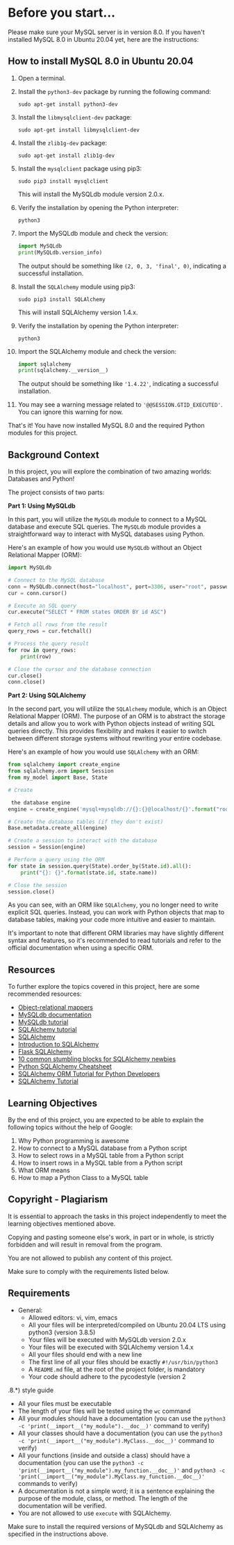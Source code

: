 # Before you start...
Please make sure your MySQL server is in version 8.0. If you haven't installed MySQL 8.0 in Ubuntu 20.04 yet, here are the instructions:

## How to install MySQL 8.0 in Ubuntu 20.04

1. Open a terminal.

2. Install the `python3-dev` package by running the following command:
   ```
   sudo apt-get install python3-dev
   ```

3. Install the `libmysqlclient-dev` package:
   ```
   sudo apt-get install libmysqlclient-dev
   ```

4. Install the `zlib1g-dev` package:
   ```
   sudo apt-get install zlib1g-dev
   ```

5. Install the `mysqlclient` package using pip3:
   ```
   sudo pip3 install mysqlclient
   ```

   This will install the MySQLdb module version 2.0.x.

6. Verify the installation by opening the Python interpreter:
   ```
   python3
   ```

7. Import the MySQLdb module and check the version:
   ```python
   import MySQLdb
   print(MySQLdb.version_info)
   ```

   The output should be something like `(2, 0, 3, 'final', 0)`, indicating a successful installation.

8. Install the `SQLAlchemy` module using pip3:
   ```
   sudo pip3 install SQLAlchemy
   ```

   This will install SQLAlchemy version 1.4.x.

9. Verify the installation by opening the Python interpreter:
   ```
   python3
   ```

10. Import the SQLAlchemy module and check the version:
    ```python
    import sqlalchemy
    print(sqlalchemy.__version__)
    ```

    The output should be something like `'1.4.22'`, indicating a successful installation.

11. You may see a warning message related to `'@@SESSION.GTID_EXECUTED'`. You can ignore this warning for now.

That's it! You have now installed MySQL 8.0 and the required Python modules for this project.

## Background Context

In this project, you will explore the combination of two amazing worlds: Databases and Python!

The project consists of two parts:

**Part 1: Using MySQLdb**

In this part, you will utilize the `MySQLdb` module to connect to a MySQL database and execute SQL queries. The `MySQLdb` module provides a straightforward way to interact with MySQL databases using Python.

Here's an example of how you would use `MySQLdb` without an Object Relational Mapper (ORM):

```python
import MySQLdb

# Connect to the MySQL database
conn = MySQLdb.connect(host="localhost", port=3306, user="root", passwd="root", db="my_db", charset="utf8")
cur = conn.cursor()

# Execute an SQL query
cur.execute("SELECT * FROM states ORDER BY id ASC")

# Fetch all rows from the result
query_rows = cur.fetchall()

# Process the query result
for row in query_rows:
    print(row)

# Close the cursor and the database connection
cur.close()
conn.close()
```

**Part 2: Using SQLAlchemy**

In the second part, you will utilize the `SQLAlchemy` module, which is an Object Relational Mapper (ORM). The purpose of an ORM is to abstract the storage details and allow you to work with Python objects instead of writing SQL queries directly. This provides flexibility and makes it easier to switch between different storage systems without rewriting your entire codebase.

Here's an example of how you would use `SQLAlchemy` with an ORM:

```python
from sqlalchemy import create_engine
from sqlalchemy.orm import Session
from my_model import Base, State

# Create

 the database engine
engine = create_engine('mysql+mysqldb://{}:{}@localhost/{}'.format("root", "root", "my_db"), pool_pre_ping=True)

# Create the database tables (if they don't exist)
Base.metadata.create_all(engine)

# Create a session to interact with the database
session = Session(engine)

# Perform a query using the ORM
for state in session.query(State).order_by(State.id).all():
    print("{}: {}".format(state.id, state.name))

# Close the session
session.close()
```

As you can see, with an ORM like `SQLAlchemy`, you no longer need to write explicit SQL queries. Instead, you can work with Python objects that map to database tables, making your code more intuitive and easier to maintain.

It's important to note that different ORM libraries may have slightly different syntax and features, so it's recommended to read tutorials and refer to the official documentation when using a specific ORM.

## Resources

To further explore the topics covered in this project, here are some recommended resources:

- [Object-relational mappers](https://en.wikipedia.org/wiki/Object-relational_mapping)
- [MySQLdb documentation](https://mysqlclient.readthedocs.io/)
- [MySQLdb tutorial](https://mysqlclient.readthedocs.io/user_guide.html)
- [SQLAlchemy tutorial](https://docs.sqlalchemy.org/en/14/orm/tutorial.html)
- [SQLAlchemy](https://www.sqlalchemy.org/)
- [Introduction to SQLAlchemy](https://www.datacamp.com/community/tutorials/introduction-to-sqlalchemy-in-python)
- [Flask SQLAlchemy](https://flask-sqlalchemy.palletsprojects.com/)
- [10 common stumbling blocks for SQLAlchemy newbies](https://alextechrants.blogspot.com/2013/03/10-common-stumbling-blocks-for.html)
- [Python SQLAlchemy Cheatsheet](https://www.pythonsheets.com/notes/python-sqlalchemy.html)
- [SQLAlchemy ORM Tutorial for Python Developers](https://auth0.com/blog/sqlalchemy-orm-tutorial-for-python-developers/)
- [SQLAlchemy Tutorial](https://leportella.com/sqlalchemy-tutorial.html)

## Learning Objectives

By the end of this project, you are expected to be able to explain the following topics without the help of Google:

1. Why Python programming is awesome
2. How to connect to a MySQL database from a Python script
3. How to select rows in a MySQL table from a Python script
4. How to insert rows in a MySQL table from a Python script
5. What ORM means
6. How to map a Python Class to a MySQL table

## Copyright - Plagiarism

It is essential to approach the tasks in this project independently to meet the learning objectives mentioned above.

Copying and pasting someone else's work, in part or in whole, is strictly forbidden and will result in removal from the program.

You are not allowed to publish any content of this project.

Make sure to comply with the requirements listed below.

## Requirements

- General:
  - Allowed editors: vi, vim, emacs
  - All your files will be interpreted/compiled on Ubuntu 20.04 LTS using python3 (version 3.8.5)
  - Your files will be executed with MySQLdb version 2.0.x
  - Your files will be executed with SQLAlchemy version 1.4.x
  - All your files should end with a new line
  - The first line of all your files should be exactly `#!/usr/bin/python3`
  - A `README.md` file, at the root of the project folder, is mandatory
  - Your code should adhere to the pycodestyle (version 2

.8.\*) style guide
  - All your files must be executable
  - The length of your files will be tested using the `wc` command
  - All your modules should have a documentation (you can use the `python3 -c 'print(__import__("my_module").__doc__)'` command to verify)
  - All your classes should have a documentation (you can use the `python3 -c 'print(__import__("my_module").MyClass.__doc__)'` command to verify)
  - All your functions (inside and outside a class) should have a documentation (you can use the `python3 -c 'print(__import__("my_module").my_function.__doc__)'` and `python3 -c 'print(__import__("my_module").MyClass.my_function.__doc__)'` commands to verify)
  - A documentation is not a simple word; it is a sentence explaining the purpose of the module, class, or method. The length of the documentation will be verified.
  - You are not allowed to use `execute` with SQLAlchemy.

Make sure to install the required versions of MySQLdb and SQLAlchemy as specified in the instructions above.